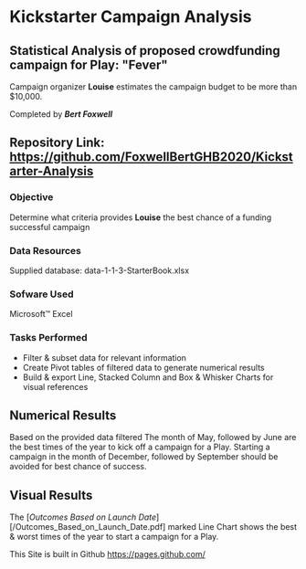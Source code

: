 # Kickstarter Campaign Analysis
## Statistical Analysis of proposed crowdfunding campaign for Play: "Fever"
Campaign organizer **Louise** estimates the campaign budget to be more than $10,000.

Completed by ***Bert Foxwell***

## Repository Link:  https://github.com/FoxwellBertGHB2020/Kickstarter-Analysis

### Objective
Determine what criteria provides **Louise** the best chance of a funding successful campaign

### Data Resources
Supplied database: data-1-1-3-StarterBook.xlsx

### Sofware Used  
Microsoft™ Excel

### Tasks Performed
* Filter & subset data for relevant information
* Create Pivot tables of filtered data to generate numerical results
* Build & export Line, Stacked Column and Box & Whisker Charts for visual references

## Numerical Results
Based on the provided data filtered
The month of May, followed by June are the best times of the year to kick off a campaign for a Play.
Starting a campaign in the month of December, followed by September should be avoided for best chance of success.



## Visual Results
The [*Outcomes Based on Launch Date*] [/Outcomes_Based_on_Launch_Date.pdf] marked Line Chart shows the best & worst times of the year to start a campaign for a Play.










This Site is built in Github https://pages.github.com/
